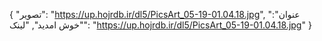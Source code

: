 {
  "تصویر": "https://up.hojrdb.ir/dl5/PicsArt_05-19-01.04.18.jpg",
  "عنوان": "خوش امدید",
  "لینک": "https://up.hojrdb.ir/dl5/PicsArt_05-19-01.04.18.jpg"
}
